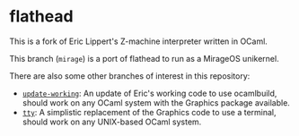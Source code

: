 # flathead

This is a fork of Eric Lippert's Z-machine interpreter written in OCaml.

This branch (`mirage`) is a port of flathead to run as a MirageOS unikernel.

There are also some other branches of interest in this repository:

- [`update-working`](tree/update-working): An update of Eric's working code to use ocamlbuild, should work on any OCaml system with the Graphics package available.
- [`tty`](tree/tty): A simplistic replacement of the Graphics code to use a terminal, should work on any UNIX-based OCaml system.

